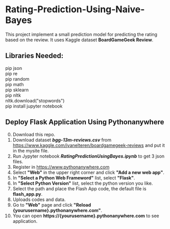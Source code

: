 # Rating-Prediction-Using-Naive-Bayes

This project implement a small prediction model for predicting the rating based on the review. It uses Kaggle dataset **BoardGameGeek Review**.

## Libraries Needed:
pip json<br>
pip re<br>
pip random<br>
pip math<br>
pip sklearn<br>
pip nltk<br>
nltk.download("stopwords")<br>
pip install jupyter notebook

## Deploy Flask Application Using Pythonanywhere
0. Download this repo.
1. Download dataset ***bgg-13m-reviews.csv*** from https://www.kaggle.com/jvanelteren/boardgamegeek-reviews and put it in the mysite file.
2. Run Jypyter notebook ***RatingPredictionUsingBayes.ipynb*** to get 3 json files.
3. Register in https://www.pythonanywhere.com
4. Select **"Web"** in the upper right corner and click **"Add a new web app"**.
5. In **"Select a Python Web Frameword"** list, select **"Flask"**.
6. In **"Select Python Version"** list, select the python version you like.
7. Select the path and place the Flash App code, the default file is **flash_app.py**.
8. Uploads codes and data.
9. Go to **"Web"** page and click **"Reload {yourusername}.pythonanywhere.com"**.
10. You can open **https://{yourusername}.pythonanywhere.com** to see application.
